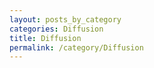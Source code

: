 ```yaml
---
layout: posts_by_category
categories: Diffusion
title: Diffusion
permalink: /category/Diffusion
---
```

